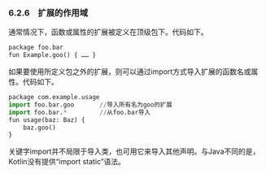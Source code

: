 ### 6.2.6　扩展的作用域

通常情况下，函数或属性的扩展被定义在顶级包下。代码如下。

```python
package foo.bar
fun Example.goo() { …… }
```

如果要使用所定义包之外的扩展，则可以通过import方式导入扩展的函数名或属性。代码如下。

```python
package com.example.usage
import foo.bar.goo       //导入所有名为goo的扩展 
import foo.bar.*         //从foo.bar导入
fun usage(baz: Baz) {
    baz.goo()
}
```

关键字import并不局限于导入类，也可用它来导入其他声明。与Java不同的是，Kotlin没有提供“import static”语法。

